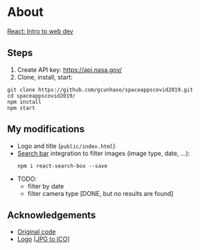 # About
[React: Intro to web dev](https://www.youtube.com/watch?v=KcyGr_onNiM&feature=youtu.be)

## Steps
1. Create API key: https://api.nasa.gov/
2. Clone, install, start:
  ```
  git clone https://github.com/gcunhase/spaceappscovid2019.git
  cd spaceappscovid2019/
  npm install
  npm start
  ```

## My modifications
* Logo and title (`public/index.html`)
* [Search bar](https://www.npmjs.com/package/react-search-box) integration to filter images (image type, date, ...):
  ```
  npm i react-search-box --save
  ```
* TODO:
  * filter by date
  * filter camera type [DONE, but no results are found]

## Acknowledgements
* [Original code](https://github.com/BrandonEscamilla/spaceappscovid2019)
* [Logo](https://www.freepik.com/premium-vector/rocket-logo-vector_3863695.htm) [[JPG to ICO](https://onlineconvertfree.com/)]
